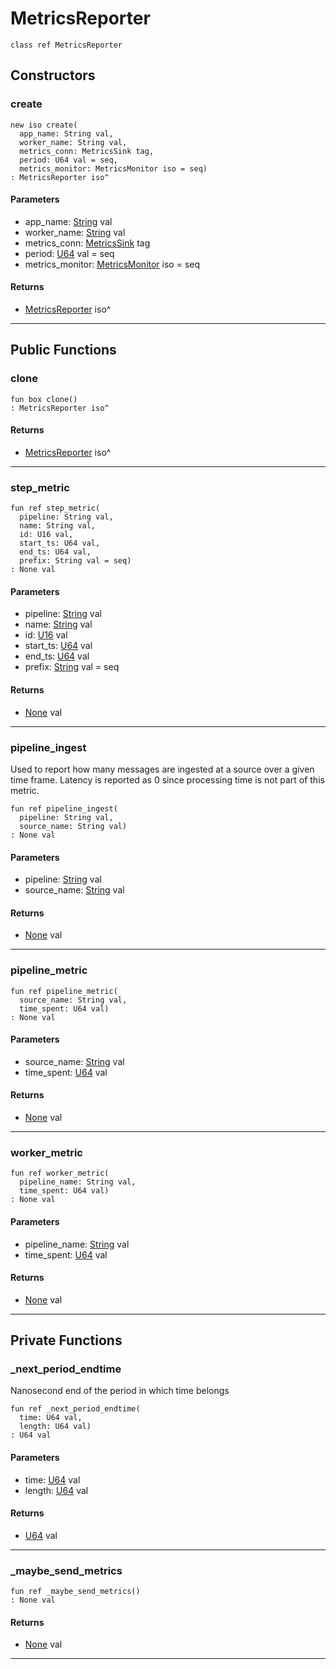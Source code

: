 # MetricsReporter

```pony
class ref MetricsReporter
```

## Constructors

### create

```pony
new iso create(
  app_name: String val,
  worker_name: String val,
  metrics_conn: MetricsSink tag,
  period: U64 val = seq,
  metrics_monitor: MetricsMonitor iso = seq)
: MetricsReporter iso^
```
#### Parameters

*   app_name: [String](builtin-String) val
*   worker_name: [String](builtin-String) val
*   metrics_conn: [MetricsSink](wallaroo-core-metrics-MetricsSink) tag
*   period: [U64](builtin-U64) val = seq
*   metrics_monitor: [MetricsMonitor](wallaroo-core-metrics-MetricsMonitor) iso = seq

#### Returns

* [MetricsReporter](wallaroo-core-metrics-MetricsReporter) iso^

---

## Public Functions

### clone

```pony
fun box clone()
: MetricsReporter iso^
```

#### Returns

* [MetricsReporter](wallaroo-core-metrics-MetricsReporter) iso^

---

### step_metric

```pony
fun ref step_metric(
  pipeline: String val,
  name: String val,
  id: U16 val,
  start_ts: U64 val,
  end_ts: U64 val,
  prefix: String val = seq)
: None val
```
#### Parameters

*   pipeline: [String](builtin-String) val
*   name: [String](builtin-String) val
*   id: [U16](builtin-U16) val
*   start_ts: [U64](builtin-U64) val
*   end_ts: [U64](builtin-U64) val
*   prefix: [String](builtin-String) val = seq

#### Returns

* [None](builtin-None) val

---

### pipeline_ingest

Used to report how many messages are ingested at a source over a given
time frame. Latency is reported as 0 since processing time is not
part of this metric.


```pony
fun ref pipeline_ingest(
  pipeline: String val,
  source_name: String val)
: None val
```
#### Parameters

*   pipeline: [String](builtin-String) val
*   source_name: [String](builtin-String) val

#### Returns

* [None](builtin-None) val

---

### pipeline_metric

```pony
fun ref pipeline_metric(
  source_name: String val,
  time_spent: U64 val)
: None val
```
#### Parameters

*   source_name: [String](builtin-String) val
*   time_spent: [U64](builtin-U64) val

#### Returns

* [None](builtin-None) val

---

### worker_metric

```pony
fun ref worker_metric(
  pipeline_name: String val,
  time_spent: U64 val)
: None val
```
#### Parameters

*   pipeline_name: [String](builtin-String) val
*   time_spent: [U64](builtin-U64) val

#### Returns

* [None](builtin-None) val

---

## Private Functions

### _next_period_endtime

Nanosecond end of the period in which time belongs


```pony
fun ref _next_period_endtime(
  time: U64 val,
  length: U64 val)
: U64 val
```
#### Parameters

*   time: [U64](builtin-U64) val
*   length: [U64](builtin-U64) val

#### Returns

* [U64](builtin-U64) val

---

### _maybe_send_metrics

```pony
fun ref _maybe_send_metrics()
: None val
```

#### Returns

* [None](builtin-None) val

---

